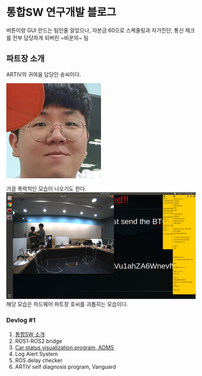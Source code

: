 # 통합SW 연구개발 블로그

버튼이랑 GUI 만드는 팀인줄 알았으나, 자본금 60으로 스케줄링과 자가진단, 통신 체크를 전부 담당하게 되버린 ~비운의~ 팀

## 파트장 소개   
ARTIV의 귀여움 담당인 송씨이다.

<img src="./media/Profile.jpeg" width="50%" height="50%">     

가끔 폭력적인 모습이 나오기도 한다.     
<img src="./media/vs_hw.png">    
해당 모습은 하드웨어 파트장 호씨를 괴롭히는 모습이다.



### Devlog #1 <br/>  
1. [통합SW 소개](introduction.md)  
2. ROS1-ROS2 bridge  
3. [Car status visualization program, ADMS](ADMS.md)  
4. Log Alert System  
5. ROS delay checker  
6. ARTIV self diagnosis program, Vanguard  

